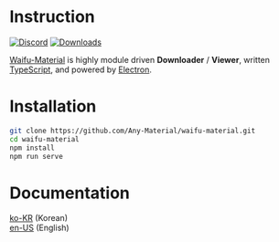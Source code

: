 # Instruction

[![Discord](https://discordapp.com/api/guilds/611859053714341888/widget.png?style=shield)](https://discord.gg/Gp7tWCe)
[![Downloads](https://img.shields.io/github/downloads/Any-Material/waifu-material/total.svg)](https://GitHub.com/Any-Material/waifu-material/releases)

[Waifu-Material](https://github.com/Any-Material/waifu-material) is highly module driven **Downloader** / **Viewer**, written [TypeScript](https://github.com/microsoft/TypeScript), and powered by [Electron](https://github.com/electron).<br>

# Installation

```bash
git clone https://github.com/Any-Material/waifu-material.git
cd waifu-material
npm install
npm run serve
```

# Documentation

[ko-KR](./documents/instruction/ko-KR.md) (Korean)<br>
[en-US](./documents/instruction/en-US.md) (English)<br>
